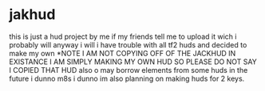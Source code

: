 # jakhud
this is just a hud project by me if my friends tell me to upload it wich i probably will anyway i will i have trouble with all tf2 huds and decided to make my own *NOTE I AM NOT COPYING OFF OF THE JACKHUD IN EXISTANCE I AM SIMPLY MAKING MY OWN HUD SO PLEASE DO NOT SAY I COPIED THAT HUD also o may borrow elements from some huds in the future i dunno m8s i dunno im also planning on making huds for 2 keys.
